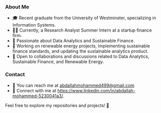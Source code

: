 ### About Me
- 🎓 Recent graduate from the University of Westminster, specializing in Information Systems.
- 👨‍💼 Currently, a Research Analyst Summer Intern at a startup finance firm.
- 🌱 Passionate about Data Analytics and Sustainable Finance.
- 💼 Working on renewable energy projects, implementing sustainable finance standards, and updating the sustainable analytics product.
- 🤝 Open to collaborations and discussions related to Data Analytics, Sustainable Finance, and Renewable Energy.

### Contact
- 📧 You can reach me at abdallahmohammed499@gmail.com
- 💼 Connect with me at https://www.linkedin.com/in/abdallah-mohammed-5230041a3/.

Feel free to explore my repositories and projects! 🚀

<!---
Abdallah-M07/Abdallah-M07 is a ✨ special ✨ repository because its `README.md` (this file) appears on your GitHub profile.
You can click the Preview link to take a look at your changes.
--->
